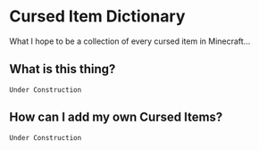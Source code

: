 # Cursed Item Dictionary
What I hope to be a collection of every cursed item in Minecraft...

## What is this thing?
`Under Construction`

## How can I add my own Cursed Items?
`Under Construction`